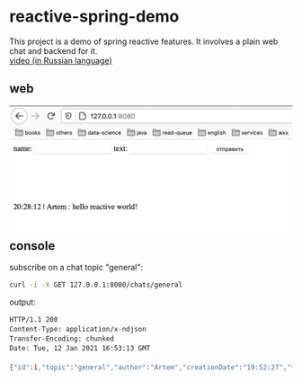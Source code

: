# reactive-spring-demo

This project is a demo of spring reactive features. It involves a plain web chat and backend for it.   
[video (in Russian language)](https://www.youtube.com/watch?v=vFxL73NpPhY)

## web

<img src="https://github.com/izebit/reactive-spring-demo/blob/master/content/interface.png"
     alt="interface"
     style="float: left; margin-right: 10px;" />

## console

subscribe on a chat topic "general":
```sh
curl -i -X GET 127.0.0.1:8080/chats/general
```
  
output:
```bash
HTTP/1.1 200
Content-Type: application/x-ndjson
Transfer-Encoding: chunked
Date: Tue, 12 Jan 2021 16:53:13 GMT

{"id":1,"topic":"general","author":"Artem","creationDate":"19:52:27","text":"hello reactive world!"}
```
